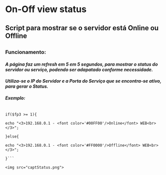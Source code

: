 # On-Off view status

## Script para mostrar se o servidor está Online ou Offline
##
### Funcionamento:
#### *A página faz um refresh em 5 em 5 segundos, para mostrar o status do servidor ou serviço, podendo ser adapatado conforme necessidade.*

#### *Utiliza-se o IP do Servidor e a Porta do Serviço que se encontra-se ativo, para gerar o Status.*

##### Exemplo:
```$fp1 = @fsockopen("192.168.0.1", 80, $errno, $errstr, 1);

if($fp3 >= 1){

echo "<3>192.168.0.1 - <font color='#00FF00'/>Online</font> WEB<br></3>";

}else{

echo "<3>192.168.0.1 - <font color='#FF0000'/>Offline</font> WEB<br></3>";

}```

<img src="captStatus.png">